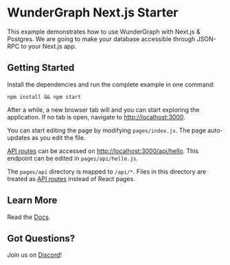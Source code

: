 # WunderGraph Next.js Starter

This example demonstrates how to use WunderGraph with Next.js & Postgres. We are going to make your database accessible through JSON-RPC to your Next.js app.

## Getting Started

Install the dependencies and run the complete example in one command:

```shell
npm install && npm start
```

After a while, a new browser tab will and you can start exploring the application. If no tab is open, navigate to [http://localhost:3000](http://localhost:3000).

You can start editing the page by modifying `pages/index.js`. The page auto-updates as you edit the file.

[API routes](https://nextjs.org/docs/api-routes/introduction) can be accessed on [http://localhost:3000/api/hello](http://localhost:3000/api/hello). This endpoint can be edited in `pages/api/hello.js`.

The `pages/api` directory is mapped to `/api/*`. Files in this directory are treated as [API routes](https://nextjs.org/docs/api-routes/introduction) instead of React pages.

## Learn More

Read the [Docs](https://wundergraph.com/docs).

## Got Questions?

Join us on [Discord](https://wundergraph.com/discord)!
